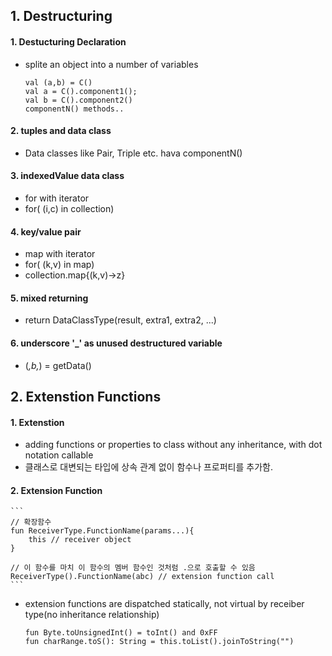 ## 1. Destructuring

#### 1. Destucturing Declaration

- splite an object into a number of variables
  ```
  val (a,b) = C()
  val a = C().component1();
  val b = C().component2()
  componentN() methods..
  ```

#### 2. tuples and data class

- Data classes like Pair, Triple etc. hava componentN()

#### 3. indexedValue data class

- for with iterator
- for( (i,c) in collection)

#### 4. key/value pair

- map with iterator
- for( (k,v) in map)
- collection.map{(k,v)->z}

#### 5. mixed returning

- return DataClassType(result, extra1, extra2, ...)

#### 6. underscore '\_' as unused destructured variable

- (_,b,_) = getData()

## 2. Extenstion Functions

#### 1. Extenstion

- adding functions or properties to class without any inheritance, with dot notation callable
- 클래스로 대변되는 타입에 상속 관계 없이 함수나 프로퍼티를 추가함.

#### 2. Extension Function

    ```
    // 확장함수
    fun ReceiverType.FunctionName(params...){
        this // receiver object
    }

    // 이 함수를 마치 이 함수의 멤버 함수인 것처럼 .으로 호출할 수 있음
    ReceiverType().FunctionName(abc) // extension function call
    ```

- extension functions are dispatched statically, not virtual by receiber type(no inheritance relationship)
  ```
  fun Byte.toUnsignedInt() = toInt() and 0xFF
  fun charRange.toS(): String = this.toList().joinToString("")
  ```
